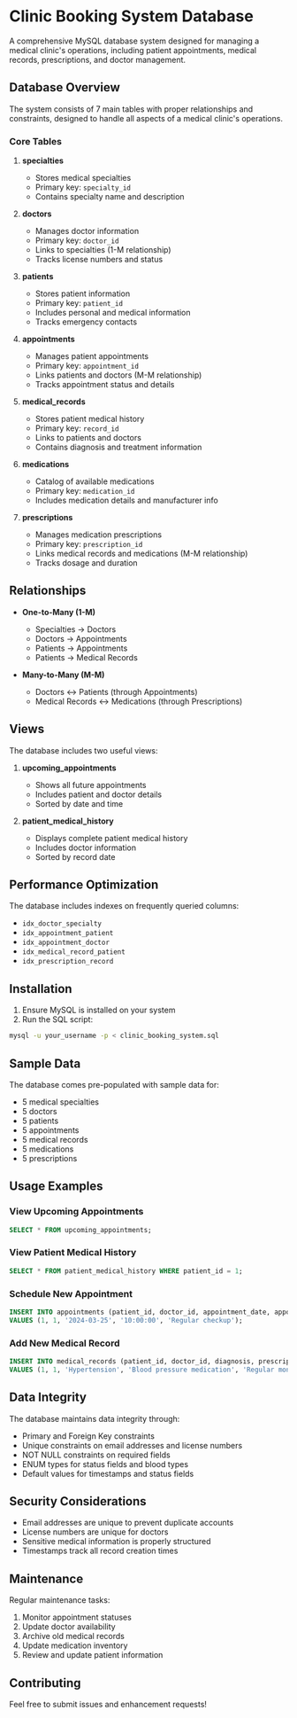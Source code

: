 # Clinic Booking System Database

A comprehensive MySQL database system designed for managing a medical clinic's operations, including patient appointments, medical records, prescriptions, and doctor management.

## Database Overview

The system consists of 7 main tables with proper relationships and constraints, designed to handle all aspects of a medical clinic's operations.

### Core Tables

1. **specialties**
   - Stores medical specialties
   - Primary key: `specialty_id`
   - Contains specialty name and description

2. **doctors**
   - Manages doctor information
   - Primary key: `doctor_id`
   - Links to specialties (1-M relationship)
   - Tracks license numbers and status

3. **patients**
   - Stores patient information
   - Primary key: `patient_id`
   - Includes personal and medical information
   - Tracks emergency contacts

4. **appointments**
   - Manages patient appointments
   - Primary key: `appointment_id`
   - Links patients and doctors (M-M relationship)
   - Tracks appointment status and details

5. **medical_records**
   - Stores patient medical history
   - Primary key: `record_id`
   - Links to patients and doctors
   - Contains diagnosis and treatment information

6. **medications**
   - Catalog of available medications
   - Primary key: `medication_id`
   - Includes medication details and manufacturer info

7. **prescriptions**
   - Manages medication prescriptions
   - Primary key: `prescription_id`
   - Links medical records and medications (M-M relationship)
   - Tracks dosage and duration

## Relationships

- **One-to-Many (1-M)**
  - Specialties → Doctors
  - Doctors → Appointments
  - Patients → Appointments
  - Patients → Medical Records

- **Many-to-Many (M-M)**
  - Doctors ↔ Patients (through Appointments)
  - Medical Records ↔ Medications (through Prescriptions)

## Views

The database includes two useful views:

1. **upcoming_appointments**
   - Shows all future appointments
   - Includes patient and doctor details
   - Sorted by date and time

2. **patient_medical_history**
   - Displays complete patient medical history
   - Includes doctor information
   - Sorted by record date

## Performance Optimization

The database includes indexes on frequently queried columns:
- `idx_doctor_specialty`
- `idx_appointment_patient`
- `idx_appointment_doctor`
- `idx_medical_record_patient`
- `idx_prescription_record`

## Installation

1. Ensure MySQL is installed on your system
2. Run the SQL script:
```bash
mysql -u your_username -p < clinic_booking_system.sql
```

## Sample Data

The database comes pre-populated with sample data for:
- 5 medical specialties
- 5 doctors
- 5 patients
- 5 appointments
- 5 medical records
- 5 medications
- 5 prescriptions

## Usage Examples

### View Upcoming Appointments
```sql
SELECT * FROM upcoming_appointments;
```

### View Patient Medical History
```sql
SELECT * FROM patient_medical_history WHERE patient_id = 1;
```

### Schedule New Appointment
```sql
INSERT INTO appointments (patient_id, doctor_id, appointment_date, appointment_time, reason)
VALUES (1, 1, '2024-03-25', '10:00:00', 'Regular checkup');
```

### Add New Medical Record
```sql
INSERT INTO medical_records (patient_id, doctor_id, diagnosis, prescription, notes)
VALUES (1, 1, 'Hypertension', 'Blood pressure medication', 'Regular monitoring required');
```

## Data Integrity

The database maintains data integrity through:
- Primary and Foreign Key constraints
- Unique constraints on email addresses and license numbers
- NOT NULL constraints on required fields
- ENUM types for status fields and blood types
- Default values for timestamps and status fields

## Security Considerations

- Email addresses are unique to prevent duplicate accounts
- License numbers are unique for doctors
- Sensitive medical information is properly structured
- Timestamps track all record creation times

## Maintenance

Regular maintenance tasks:
1. Monitor appointment statuses
2. Update doctor availability
3. Archive old medical records
4. Update medication inventory
5. Review and update patient information

## Contributing

Feel free to submit issues and enhancement requests! 
